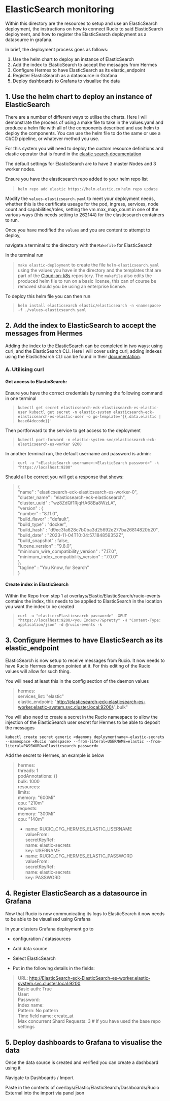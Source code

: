 # ElasticSearch monitoring

Within this directory are the resources to setup and use an ElasticSearch deployment, the instructions on how to connect Rucio to said ElasticSearch deployment, and how to register the ElasticSearch deployment as a datasource in grafana.

In brief, the deployment process goes as follows:
1. Use the helm chart to deploy an instance of ElasticSearch
2. Add the index to ElasticSearch to accept the messages from Hermes
3. Configure Hermes to have ElasticSearch as its elastic_endpoint
4. Register ElasticSearch as a datasource in Grafana
5. Deploy dashboards to Grafana to visualise the data

## 1. Use the helm chart to deploy an instance of ElasticSearch

There are a number of different ways to utilise the charts. Here I will demonstrate the process of using a make file to take in the values.yaml and produce a helm file with all of the components described and use helm to deploy the components. You can use the helm file to do the same or use a CI/CD pipeline, or whatever method you use.

For this system you will need to deploy the custom resource definitions and elastic operator that is found in the [elastic search documentation](https://www.elastic.co/guide/en/cloud-on-k8s/current/k8s-deploy-eck.html) 

The default settings for ElasticSearch are to have 3 master Nodes and 3 worker nodes.

Ensure you have the elasticsearch repo added to your helm repo list

> `helm repo add elastic https://helm.elastic.co`
> `helm repo update`

Modify the `values-elasticsearch.yaml` to meet your deployment needs, whether this is the certificate useage for the pod, ingress, services, node count and capabilities/roles, setting the vm.max_map_count in one of the various ways (this needs setting to 262144) for the elasticsearch containers to run.

Once you have modified the `values` and you are content to attempt to deploy,

navigate a terminal to the directory with the `Makefile` for ElasticSearch

In the terminal run 
> `make elastic-deployment`
to create the file `helm-elasticsearch.yaml` using the values you have in the directory and the templates that are part of the [Cloud-on-k8s](https://github.com/elastic/cloud-on-k8s/tree/main) repository.
The `makefile` also edits the produced helm file to run on a basic license, this can of course be removed should you be using an enterprise license.

To deploy this helm file you can then run 
> `helm install elasticsearch elastic/elasticsearch -n <namespace> -f ./values-elasticsearch.yaml`


## 2. Add the index to ElasticSearch to accept the messages from Hermes

Adding the index to the ElasticSearch can be completed in two ways: using curl, and the ElasticSearch CLI. Here I will cover using curl, adding indexes using the ElasticSearch CLI can be found in their [documentation](https://ElasticSearch.org/docs/latest/api-reference/index-apis/create-index/).

### A. Utilising curl

#### Get access to ElasticSearch:

Ensure you have the correct credentials by running the following command in one terminal 

> `kubectl get secret elasticsearch-eck-elasticsearch-es-elastic-user kubectl get secret -n elastic-system elasticsearch-eck-elasticsearch-es-elastic-user -o go-template='{{.data.elastic | base64decode}}'`

Then portforward to the service to get access to the deployment

> `kubectl port-forward -n elastic-system svc/elasticsearch-eck-elasticsearch-es-worker 9200`

In another terminal run, the default username and password is admin:

> `curl -u "<ElasticSearch username>:<ElasticSearch password>" -k "https://localhost:9200"`

Should all be correct you will get a response that shows:



>{  
>  "name" : "elasticsearch-eck-elasticsearch-es-worker-0",  
>  "cluster_name" : "elasticsearch-eck-elasticsearch",  
>  "cluster_uuid" : "wz8ZdQf1RjqHA68Ba8WzLA",  
>  "version" : {  
>    "number" : "8.11.0",  
>    "build_flavor" : "default",  
>    "build_type" : "docker",  
>    "build_hash" : "d9ec3fa628c7b0ba3d25692e277ba26814820b20",  
>    "build_date" : "2023-11-04T10:04:57.184859352Z",  
>    "build_snapshot" : false,  
>    "lucene_version" : "9.8.0",  
>    "minimum_wire_compatibility_version" : "7.17.0",  
>    "minimum_index_compatibility_version" : "7.0.0"  
>  },  
>  "tagline" : "You Know, for Search"  
>}  

#### Create index in ElasticSearch
Within the Repo from step 1 at overlays/Elastic/ElasticSearch/rucio-events contains the index, this needs to be applied to ElasticSearch in the location you want the index to be created 

> `curl -u "elastic:<Elasticsearch password>" -XPUT "https://localhost:9200/<you Index>/?&pretty" -H "Content-Type: application/json" -d @rucio-events -k`


## 3. Configure Hermes to have ElasticSearch as its elastic_endpoint

ElasticSearch is now setup to receive messages from Rucio. It now needs to have Rucio Hermes daemon pointed at it. For this editing of the Rucio values will allow for such thing. 

You will need at least this in the config section of the daemon values 



>  hermes:  
>    services_list: "elastic"  
>    elastic_endpoint: "http://elasticsearch-eck-elasticsearch-es-worker.elastic-system.svc.cluster.local:9200/<your index>/_bulk"  

You will also need to create a secret in the Rucio namespace to allow the injection of the ElasticSearch user secret for Hermes to be able to deposit the messages 



`kubectl create secret generic <daemons deploymentname>-elastic-secrets --namespace <Rucio namespace> --from-literal=USERNAME=elastic --from-literal=PASSWORD=<Elasticsearch password>`

Add the secret to Hermes, an example is below

>hermes:  
>  threads: 1  
>  podAnnotations: {}  
>  bulk: 1000  
>  resources:  
>    limits:  
>      memory: "600Mi"  
>      cpu: "210m"  
>    requests:  
>      memory: "300Mi"  
>      cpu: "140m"  
>  - name: RUCIO_CFG_HERMES_ELASTIC_USERNAME  
>    valueFrom:  
>      secretKeyRef:  
>        name: elastic-secrets  
>        key: USERNAME  
>  - name: RUCIO_CFG_HERMES_ELASTIC_PASSWORD  
>    valueFrom:  
>      secretKeyRef:   
>        name: elastic-secrets  
>        key: PASSWORD  


## 4. Register ElasticSearch as a datasource in Grafana

Now that Rucio is now communicating its logs to ElasticSearch it now needs to be able to be visualised using Grafana

In your clusters Grafana deployment go to

- configuration / datasources

- Add data source

- Select ElasticSearch

- Put in the following details in the fields: 

>URL: http://ElasticSearch-eck-ElasticSearch-es-worker.elastic-system.svc.cluster.local:9200  
>Basic auth: True  
>User: <USERNAME>  
>Password: <ElasticSearch password>  
>Index name: <your Index>  
>Pattern: No pattern  
>Time field name: create_at  
>Max concurrent Shard Requests: 3 # If you have used the base repo settings  


## 5. Deploy dashboards to Grafana to visualise the data

Once the data source is created and verified you can create a dashboard using it

Navigate to Dashboards / Import

Paste in the contents of overlays/Elastic/ElasticSearch/Dashboards/Rucio External into the import via panel json